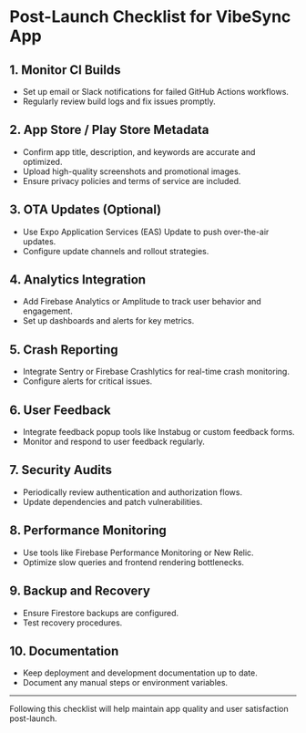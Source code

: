# Post-Launch Checklist for VibeSync App

## 1. Monitor CI Builds
- Set up email or Slack notifications for failed GitHub Actions workflows.
- Regularly review build logs and fix issues promptly.

## 2. App Store / Play Store Metadata
- Confirm app title, description, and keywords are accurate and optimized.
- Upload high-quality screenshots and promotional images.
- Ensure privacy policies and terms of service are included.

## 3. OTA Updates (Optional)
- Use Expo Application Services (EAS) Update to push over-the-air updates.
- Configure update channels and rollout strategies.

## 4. Analytics Integration
- Add Firebase Analytics or Amplitude to track user behavior and engagement.
- Set up dashboards and alerts for key metrics.

## 5. Crash Reporting
- Integrate Sentry or Firebase Crashlytics for real-time crash monitoring.
- Configure alerts for critical issues.

## 6. User Feedback
- Integrate feedback popup tools like Instabug or custom feedback forms.
- Monitor and respond to user feedback regularly.

## 7. Security Audits
- Periodically review authentication and authorization flows.
- Update dependencies and patch vulnerabilities.

## 8. Performance Monitoring
- Use tools like Firebase Performance Monitoring or New Relic.
- Optimize slow queries and frontend rendering bottlenecks.

## 9. Backup and Recovery
- Ensure Firestore backups are configured.
- Test recovery procedures.

## 10. Documentation
- Keep deployment and development documentation up to date.
- Document any manual steps or environment variables.

---

Following this checklist will help maintain app quality and user satisfaction post-launch.
